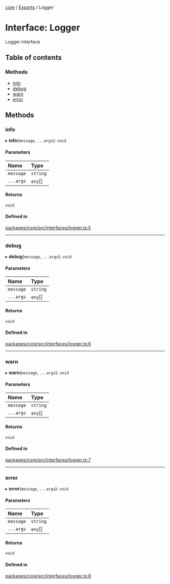 <!-- 
 ⚠️  AUTO-GENERATED FILE - DO NOT EDIT MANUALLY
 This file is automatically generated by scripts/docs-generator.js
 To make changes, edit the source TypeScript files or update the generator script
-->

[core](../../) / [Exports](../modules) / Logger

# Interface: Logger

Logger interface

## Table of contents

### Methods

- [info](Logger#info)
- [debug](Logger#debug)
- [warn](Logger#warn)
- [error](Logger#error)

## Methods

### info

▸ **info**(`message`, `...args`): `void`

#### Parameters

| Name | Type |
| :------ | :------ |
| `message` | `string` |
| `...args` | `any`[] |

#### Returns

`void`

#### Defined in

[packages/core/src/interfaces/logger.ts:5](https://github.com/woojubb/robota/blob/a84ba23331912a89a9570280d5fa1a0292ba5c7a/packages/core/src/interfaces/logger.ts#L5)

___

### debug

▸ **debug**(`message`, `...args`): `void`

#### Parameters

| Name | Type |
| :------ | :------ |
| `message` | `string` |
| `...args` | `any`[] |

#### Returns

`void`

#### Defined in

[packages/core/src/interfaces/logger.ts:6](https://github.com/woojubb/robota/blob/a84ba23331912a89a9570280d5fa1a0292ba5c7a/packages/core/src/interfaces/logger.ts#L6)

___

### warn

▸ **warn**(`message`, `...args`): `void`

#### Parameters

| Name | Type |
| :------ | :------ |
| `message` | `string` |
| `...args` | `any`[] |

#### Returns

`void`

#### Defined in

[packages/core/src/interfaces/logger.ts:7](https://github.com/woojubb/robota/blob/a84ba23331912a89a9570280d5fa1a0292ba5c7a/packages/core/src/interfaces/logger.ts#L7)

___

### error

▸ **error**(`message`, `...args`): `void`

#### Parameters

| Name | Type |
| :------ | :------ |
| `message` | `string` |
| `...args` | `any`[] |

#### Returns

`void`

#### Defined in

[packages/core/src/interfaces/logger.ts:8](https://github.com/woojubb/robota/blob/a84ba23331912a89a9570280d5fa1a0292ba5c7a/packages/core/src/interfaces/logger.ts#L8)
